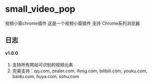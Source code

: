 # small_video_pop
视频小窗chrome插件
这是一个视频小窗插件 支持 Chrome系列浏览器

## 日志
#### v1.0.0
1. 支持所有网站可识别的视频元素
2. 完美支持：qq.com, zealer.com, ifeng.com, bilibili.com, youku.com, baidu.com, huya.com, sohu.com
